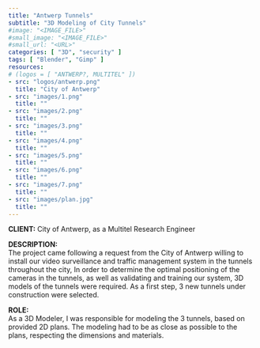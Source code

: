 ```yaml
---
title: "Antwerp Tunnels"
subtitle: "3D Modeling of City Tunnels"
#image: "<IMAGE_FILE>"
#small_image: "<IMAGE_FILE>"
#small_url: "<URL>"
categories: [ "3D", "security" ]
tags: [ "Blender", "Gimp" ]
resources:
# (logos = [ "ANTWERP?, MULTITEL" ])
- src: "logos/antwerp.png"
  title: "City of Antwerp"
- src: "images/1.png"
  title: ""
- src: "images/2.png"
  title: ""
- src: "images/3.png"
  title: ""
- src: "images/4.png"
  title: ""
- src: "images/5.png"
  title: ""
- src: "images/6.png"
  title: ""
- src: "images/7.png"
  title: ""
- src: "images/plan.jpg"
  title: ""
---
```


<b>CLIENT:</b> City of Antwerp, as a Multitel Research Engineer<br>

<b>DESCRIPTION:</b><br>
The project came following a request from the City of Antwerp willing to install our video surveillance and traffic management system in the tunnels throughout the city,
In order to determine the optimal positioning of the cameras in the tunnels, as well as validating and training our system, 3D models of the tunnels were required.
As a first step, 3 new tunnels under construction were selected. 

<b>ROLE:</b><br>
As a 3D Modeler, I was responsible for modeling the 3 tunnels, based on provided 2D plans. The modeling had to be as close as possible to the plans, respecting the dimensions and materials.

